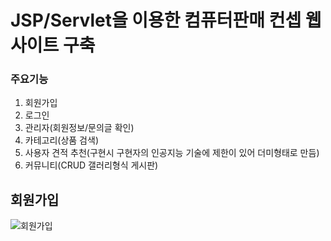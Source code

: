 
# JSP/Servlet을 이용한 컴퓨터판매 컨셉 웹사이트 구축


### 주요기능
1. 회원가입
2. 로그인
3. 관리자(회원정보/문의글 확인)  
4. 카테고리(상품 검색)
5. 사용자 견적 추천(구현시 구현자의 인공지능 기술에 제한이 있어 더미형태로 만듬)
6. 커뮤니티(CRUD 갤러리형식 게시판)


## 회원가입
![회원가입](https://user-images.githubusercontent.com/57785267/115803337-9a04a500-a41b-11eb-8080-b5eedc464f70.gif)

